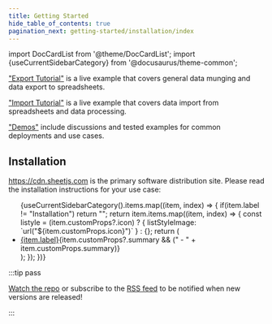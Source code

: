 ```yaml
---
title: Getting Started
hide_table_of_contents: true
pagination_next: getting-started/installation/index
---
```


import DocCardList from '@theme/DocCardList';
import {useCurrentSidebarCategory} from '@docusaurus/theme-common';

["Export Tutorial"](/docs/getting-started/examples/export) is a live example
that covers general data munging and data export to spreadsheets.

["Import Tutorial"](/docs/getting-started/examples/import) is a live example
that covers data import from spreadsheets and data processing.

["Demos"](/docs/demos) include discussions and tested examples for common
deployments and use cases.

## Installation

https://cdn.sheetjs.com is the primary software distribution site.  Please read
the installation instructions for your use case:

<ul>{useCurrentSidebarCategory().items.map((item, index) => {
  if(item.label != "Installation") return "";
  return item.items.map((item, index) => {
    const listyle = (item.customProps?.icon) ? {
      listStyleImage: `url("${item.customProps.icon}")`
    } : {};
    return (<li style={listyle} {...(item.customProps?.class ? {className: item.customProps.class}: {})}>
      <a href={item.href}>{item.label}</a>{item.customProps?.summary && (" - " + item.customProps.summary)}
    </li>);
  });
})}</ul>

:::tip pass

[Watch the repo](https://git.sheetjs.com/SheetJS/sheetjs) or subscribe to the
[RSS feed](https://git.sheetjs.com/sheetjs/sheetjs/tags.rss) to be notified when
new versions are released!

:::
